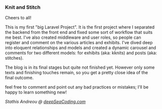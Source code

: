 <h3>Knit and Stitch</h3>

<p>Cheers to all!</p>
<p>This is my first "big Laravel Project". It is the first project where I separated the backend from the front end and fixed some sort of workflow that suits me best. I've also created middleware and user roles, so people can register and comment on the various articles and exhibits. I've dived deep into eloquent relationships and models and created a dynamic carousel and comments for two different models: for exhibits (aka: kknits) and posts (aka: stitches).
<p>The blog is in its final stages but quite not finished yet. However only some texts and finishing touches remain, so you get a pretty close idea of the final outcome.</p>
<p>feel free to comment and point out any bad practices or mistakes; I'll be happy to learn something new!</p>

<p><em>Stathis Andreou @ <a href=""https://deepseacoding.com">deepSeaCoding.com</a></em></p>
